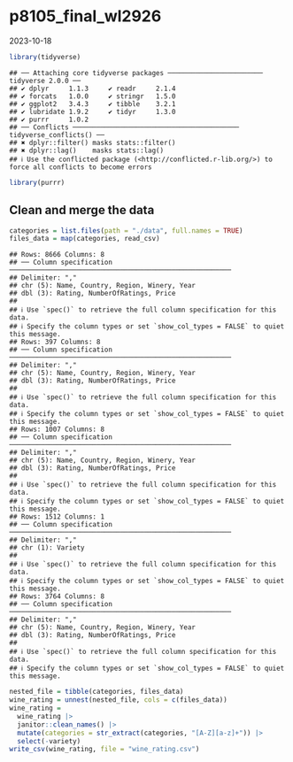 p8105_final_wl2926
================
2023-10-18

``` r
library(tidyverse)
```

    ## ── Attaching core tidyverse packages ──────────────────────── tidyverse 2.0.0 ──
    ## ✔ dplyr     1.1.3     ✔ readr     2.1.4
    ## ✔ forcats   1.0.0     ✔ stringr   1.5.0
    ## ✔ ggplot2   3.4.3     ✔ tibble    3.2.1
    ## ✔ lubridate 1.9.2     ✔ tidyr     1.3.0
    ## ✔ purrr     1.0.2     
    ## ── Conflicts ────────────────────────────────────────── tidyverse_conflicts() ──
    ## ✖ dplyr::filter() masks stats::filter()
    ## ✖ dplyr::lag()    masks stats::lag()
    ## ℹ Use the conflicted package (<http://conflicted.r-lib.org/>) to force all conflicts to become errors

``` r
library(purrr)
```

## Clean and merge the data

``` r
categories = list.files(path = "./data", full.names = TRUE)
files_data = map(categories, read_csv)
```

    ## Rows: 8666 Columns: 8
    ## ── Column specification ────────────────────────────────────────────────────────
    ## Delimiter: ","
    ## chr (5): Name, Country, Region, Winery, Year
    ## dbl (3): Rating, NumberOfRatings, Price
    ## 
    ## ℹ Use `spec()` to retrieve the full column specification for this data.
    ## ℹ Specify the column types or set `show_col_types = FALSE` to quiet this message.
    ## Rows: 397 Columns: 8
    ## ── Column specification ────────────────────────────────────────────────────────
    ## Delimiter: ","
    ## chr (5): Name, Country, Region, Winery, Year
    ## dbl (3): Rating, NumberOfRatings, Price
    ## 
    ## ℹ Use `spec()` to retrieve the full column specification for this data.
    ## ℹ Specify the column types or set `show_col_types = FALSE` to quiet this message.
    ## Rows: 1007 Columns: 8
    ## ── Column specification ────────────────────────────────────────────────────────
    ## Delimiter: ","
    ## chr (5): Name, Country, Region, Winery, Year
    ## dbl (3): Rating, NumberOfRatings, Price
    ## 
    ## ℹ Use `spec()` to retrieve the full column specification for this data.
    ## ℹ Specify the column types or set `show_col_types = FALSE` to quiet this message.
    ## Rows: 1512 Columns: 1
    ## ── Column specification ────────────────────────────────────────────────────────
    ## Delimiter: ","
    ## chr (1): Variety
    ## 
    ## ℹ Use `spec()` to retrieve the full column specification for this data.
    ## ℹ Specify the column types or set `show_col_types = FALSE` to quiet this message.
    ## Rows: 3764 Columns: 8
    ## ── Column specification ────────────────────────────────────────────────────────
    ## Delimiter: ","
    ## chr (5): Name, Country, Region, Winery, Year
    ## dbl (3): Rating, NumberOfRatings, Price
    ## 
    ## ℹ Use `spec()` to retrieve the full column specification for this data.
    ## ℹ Specify the column types or set `show_col_types = FALSE` to quiet this message.

``` r
nested_file = tibble(categories, files_data)
wine_rating = unnest(nested_file, cols = c(files_data))
wine_rating = 
  wine_rating |> 
  janitor::clean_names() |> 
  mutate(categories = str_extract(categories, "[A-Z][a-z]+")) |> 
  select(-variety)
write_csv(wine_rating, file = "wine_rating.csv")
```
